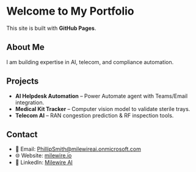 # Welcome to My Portfolio

This site is built with **GitHub Pages**.

## About Me
I am building expertise in AI, telecom, and compliance automation.

## Projects
- **AI Helpdesk Automation** – Power Automate agent with Teams/Email integration.
- **Medical Kit Tracker** – Computer vision model to validate sterile trays.
- **Telecom AI** – RAN congestion prediction & RF inspection tools.

## Contact
- 📧 Email: PhillipSmith@milewireai.onmicrosoft.com
- 🌐 Website: [milewire.io](https://milewire.io)
- 💼 LinkedIn: [Milewire AI](https://linkedin.com/company/phillip-l-smith)
